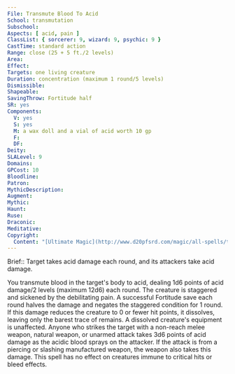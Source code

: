 ```yaml
---
File: Transmute Blood To Acid
School: transmutation
Subschool: 
Aspects: [ acid, pain ]
ClassList: { sorcerer: 9, wizard: 9, psychic: 9 }
CastTime: standard action
Range: close (25 + 5 ft./2 levels)
Area: 
Effect: 
Targets: one living creature
Duration: concentration (maximum 1 round/5 levels)
Dismissible: 
Shapeable: 
SavingThrow: Fortitude half
SR: yes
Components:
  V: yes
  S: yes
  M: a wax doll and a vial of acid worth 10 gp
  F: 
  DF: 
Deity: 
SLALevel: 9
Domains: 
GPCost: 10
Bloodline: 
Patron: 
MythicDescription: 
Augment: 
Mythic: 
Haunt: 
Ruse: 
Draconic: 
Meditative: 
Copyright:
  Content: "[Ultimate Magic](http://www.d20pfsrd.com/magic/all-spells/t/transmute-blood-to-acid)"
---
```

Brief:: Target takes acid damage each round, and its attackers take acid damage.

You transmute blood in the target's body to acid, dealing 1d6 points of acid damage/2 levels (maximum 12d6) each round.  The creature is staggered and sickened by the debilitating pain. A successful Fortitude save each round halves the damage and negates the staggered condition for 1 round. If this damage reduces the creature to 0 or fewer hit points, it dissolves, leaving only the barest trace of remains. A dissolved creature's equipment is unaffected.  Anyone who strikes the target with a non-reach melee weapon, natural weapon, or unarmed attack takes 3d6 points of acid damage as the acidic blood sprays on the attacker. If the attack is from a piercing or slashing manufactured weapon, the weapon also takes this damage.  This spell has no effect on creatures immune to critical hits or bleed effects.
